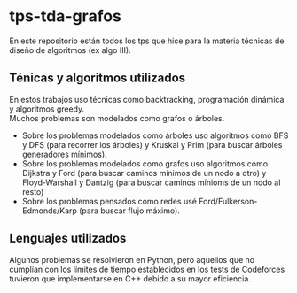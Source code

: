 # tps-tda-grafos

En este repositorio están todos los tps que hice para la materia técnicas de diseño de algoritmos (ex algo III). 

## Ténicas y algoritmos utilizados

En estos trabajos uso técnicas como backtracking, programación dinámica y algoritmos greedy. <br>
Muchos problemas son modelados como grafos o árboles. 
- Sobre los problemas modelados como árboles uso algoritmos como BFS y DFS (para recorrer los árboles) y Kruskal y Prim (para buscar árboles generadores mínimos).
- Sobre los problemas modelados como grafos uso algoritmos como Dijkstra y Ford (para buscar caminos mínimos de un nodo a otro) y Floyd-Warshall y Dantzig (para buscar caminos mínioms de un nodo al resto)
- Sobre los problemas pensados como redes usé Ford/Fulkerson-Edmonds/Karp (para buscar flujo máximo). 

## Lenguajes utilizados

Algunos problemas se resolvieron en Python, pero aquellos que no cumplían con los límites de tiempo establecidos en los tests de Codeforces tuvieron que implementarse en C++ debido a su mayor eficiencia.
